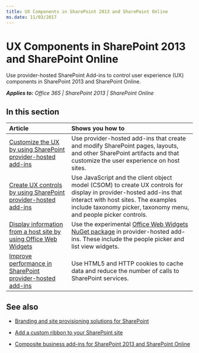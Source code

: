 ```yaml
---
title: UX Components in SharePoint 2013 and SharePoint Online
ms.date: 11/03/2017
---
```

# UX Components in SharePoint 2013 and SharePoint Online

Use provider-hosted SharePoint Add-ins to control user experience (UX) components in SharePoint 2013 and SharePoint Online.

_**Applies to:** Office 365 | SharePoint 2013 | SharePoint Online_

## In this section

|**Article**|**Shows you how to**|
|:-----|:-----|
|[Customize the UX by using SharePoint provider-hosted add-ins](customize-the-ux-by-using-sharepoint-provider-hosted-add-ins.md)|Use provider-hosted add-ins that create and modify SharePoint pages, layouts, and other SharePoint artifacts and that customize the user experience on host sites.|
|[Create UX controls by using SharePoint provider-hosted add-ins](create-ux-controls-by-using-sharepoint-provider-hosted-add-ins.md)|Use JavaScript and the client object model (CSOM) to create UX controls for display in provider-hosted add-ins that interact with host sites. The examples include taxonomy picker, taxonomy menu, and people picker controls.|
|[Display information from a host site by using Office Web Widgets](display-information-from-a-host-site-by-using-office-web-widgets.md)|Use the experimental [Office Web Widgets NuGet package](http://msdn.microsoft.com/en-us/library/office/dn636913%28v=office.15%29.aspx) in provider-hosted add-ins. These include the people picker and list view widgets.|
|[Improve performance in SharePoint provider-hosted add-ins](improve-performance-in-sharepoint-provider-hosted-add-ins.md)|Use HTML5 and HTTP cookies to cache data and reduce the number of calls to SharePoint services.|

## See also

- [Branding and site provisioning solutions for SharePoint](branding-and-site-provisioning-solutions-for-sharepoint.md)
    
- [Add a custom ribbon to your SharePoint site](Add-a-custom-ribbon-to-your-SharePoint-site.md)
    
- [Composite business add-ins for SharePoint 2013 and SharePoint Online](composite-business-apps-for-sharepoint.md)
